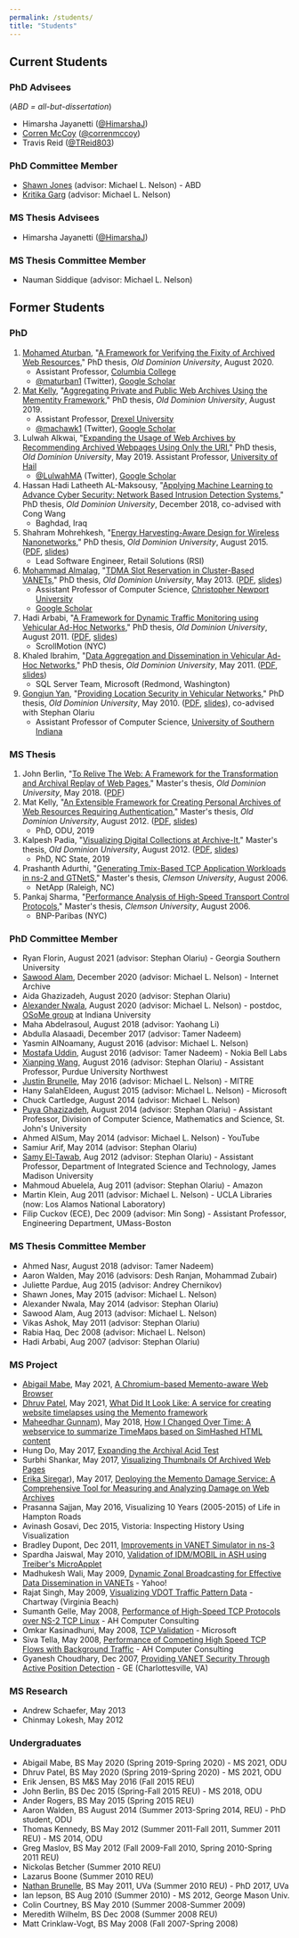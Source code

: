 ```yaml
---
permalink: /students/
title: "Students"
---
```

## Current Students

### PhD Advisees

(*ABD = all-but-dissertation*)

* Himarsha Jayanetti ([@HimarshaJ](https://twitter.com/HimarshaJ))
* [Corren McCoy](https://scholar.google.com/citations?hl=en&user=gp6cdH8AAAAJ) ([@correnmccoy](https://twitter.com/correnmccoy))
* Travis Reid ([@TReid803](https://twitter.com/treid803))

### PhD Committee Member

* [Shawn Jones](https://www.shawnmjones.org) (advisor: Michael L. Nelson) - ABD
* [Kritika Garg](https://scholar.google.co.in/citations?user=apXQRYsAAAAJ&hl=en) (advisor: Michael L. Nelson) 

### MS Thesis Advisees

* Himarsha Jayanetti ([@HimarshaJ](https://twitter.com/HimarshaJ))

### MS Thesis Committee Member

* Nauman Siddique (advisor: Michael L. Nelson)

## Former Students

### PhD

1. [Mohamed Aturban](https://www.ccis.edu/departments/ciss/faculty/mohamedaturban.aspx), "[A Framework for Verifying the Fixity of Archived Web Resources](https://digitalcommons.odu.edu/computerscience_etds/125/)," PhD thesis, *Old Dominion University*, August 2020. 
   * Assistant Professor, [Columbia College](https://www.ccis.edu/departments/ciss.aspx)
   * [@maturban1](https://twitter.com/maturban1) (Twitter), [Google Scholar](https://scholar.google.com/citations?user=XdGvjXEAAAAJ&hl=en)
1. [Mat Kelly](https://matkelly.com/), "[Aggregating Private and Public Web Archives Using the Mementity Framework](https://digitalcommons.odu.edu/computerscience_etds/94/)," PhD thesis, *Old Dominion University*, August 2019. 
   * Assistant Professor, [Drexel University](https://drexel.edu/cci/)
   * [@machawk1](https://twitter.com/machawk1) (Twitter), [Google Scholar](https://scholar.google.com/citations?user=ehg7mloAAAAJ&hl=en)
1. Lulwah Alkwai, "[Expanding the Usage of Web Archives by Recommending Archived Webpages Using Only the URI](https://digitalcommons.odu.edu/computerscience_etds/90)," PhD thesis, *Old Dominion University*, May 2019.
Assistant Professor, [University of Hail](http://www.uoh.edu.sa/en/Pages/default.aspx)
   * [@LulwahMA](https://twitter.com/LulwahMA) (Twitter), [Google Scholar](https://scholar.google.com/citations?user=EnQF73AAAAAJ&hl=en)
1. Hassan Hadi Latheeth AL-Maksousy, "[Applying Machine Learning to Advance Cyber Security: Network Based Intrusion Detection Systems](https://digitalcommons.odu.edu/computerscience_etds/42)," PhD thesis, *Old Dominion University*, December 2018, co-advised with Cong Wang
   * Baghdad, Iraq
1. Shahram Mohrehkesh, "[Energy Harvesting-Aware Design for Wireless Nanonetworks](http://digitalcommons.odu.edu/computerscience_etds/2/)," PhD thesis, *Old Dominion University*, August 2015. ([PDF](http://www.cs.odu.edu/~mweigle/papers/mohrehkesh-dissertation-2015.pdf), [slides](http://www.slideshare.net/mweigle/energy-harvestingaware-design-for-wireless-nanonetworks))
   * Lead Software Engineer, Retail Solutions (RSI)
1. [Mohammad Almalag](http://cnu.edu/people/mohammadalmalag/), "[TDMA Slot Reservation in Cluster-Based VANETs](https://digitalcommons.odu.edu/computerscience_etds/9)," PhD thesis, *Old Dominion University*, May 2013. ([PDF](http://www.cs.odu.edu/~mweigle/papers/almalag-dissertation-2013.pdf), [slides](http://www.slideshare.net/mweigle/defense-final-19921446))
   * Assistant Professor of Computer Science, [Christopher Newport University](https://cnu.edu)
   * [Google Scholar](https://scholar.google.com/citations?hl=en&user=av221p0AAAAJ)
1. Hadi Arbabi, "[A Framework for Dynamic Traffic Monitoring using Vehicular Ad-Hoc Networks](https://digitalcommons.odu.edu/computerscience_etds/8)," PhD thesis, *Old Dominion University*, August 2011. ([PDF](http://www.cs.odu.edu/~mweigle/papers/arbabi-dissertation-2011.pdf), [slides](http://www.slideshare.net/mweigle/a-framework-for-dynamic-traffic-monitoring-using-vehicular-adhoc-networks-8765710/))
   * ScrollMotion (NYC)
1. Khaled Ibrahim, "[Data Aggregation and Dissemination in Vehicular Ad-Hoc Networks](https://digitalcommons.odu.edu/computerscience_etds/7)," PhD thesis, *Old Dominion University*, May 2011. ([PDF](http://www.cs.odu.edu/~mweigle/papers/ibrahim-dissertation-2011.pdf), [slides](http://www.slideshare.net/mweigle/data-aggregation-and-dissemination-in-vehicular-adhoc-networks))
   * SQL Server Team, Microsoft (Redmond, Washington)
1. [Gongjun Yan](http://faculty.usi.edu/gyan), "[Providing Location Security in Vehicular Networks](https://digitalcommons.odu.edu/computerscience_etds/5)," PhD thesis, *Old Dominion University*, May 2010. ([PDF](http://www.cs.odu.edu/~mweigle/papers/yan-dissertation-2010.pdf), [slides](http://www.slideshare.net/mweigle/providing-location-security-in-vehicular-networks)), co-advised with Stephan Olariu
   * Assistant Professor of Computer Science, [University of Southern Indiana](https://www.usi.edu)

### MS Thesis

1. John Berlin, "[To Relive The Web: A Framework for the Transformation and Archival Replay of Web Pages](https://digitalcommons.odu.edu/computerscience_etds/38/)," Master's thesis, *Old Dominion University*, May 2018. ([PDF](http://www.cs.odu.edu/~mweigle/papers/berlin-ms-thesis-18.pdf))
1. Mat Kelly, "[An Extensible Framework for Creating Personal Archives of Web Resources Requiring Authentication](https://digitalcommons.odu.edu/computerscience_etds/6)," Master's thesis, *Old Dominion University*, August 2012. ([PDF](http://www.cs.odu.edu/~mweigle/papers/kelly-thesis12.pdf), [slides](http://www.slideshare.net/matkelly01/an-extensible-framework-for-creating-personal-web-archives-of-content-behind-authentication))
   * PhD, ODU, 2019
1. Kalpesh Padia, "[Visualizing Digital Collections at Archive-It](https://digitalcommons.odu.edu/computerscience_etds/4)," Master's thesis, *Old Dominion University*, August 2012. ([PDF](http://www.cs.odu.edu/~mweigle/papers/padia-thesis12.pdf), [slides](http://www.slideshare.net/kallumama24/ms-thesis-defense-aug-2012-visualizing-digital-collections-at-archiveit))
   * PhD, NC State, 2019
1. Prashanth Adurthi, "[Generating Tmix-Based TCP Application Workloads in ns-2 and GTNetS](http://www.cs.odu.edu/~mweigle/papers/adurthi-thesis06.pdf)," Master's thesis, *Clemson University*, August 2006.
   * NetApp (Raleigh, NC)
1. Pankaj Sharma, "[Performance Analysis of High-Speed Transport Control Protocols](http://www.cs.odu.edu/~mweigle/papers/sharma-thesis06.pdf)," Master's thesis, *Clemson University*, August 2006. 
   * BNP-Paribas (NYC)

### PhD Committee Member

* Ryan Florin, August 2021 (advisor: Stephan Olariu) - Georgia Southern University
* [Sawood Alam](http://www.cs.odu.edu/~salam/), December 2020 (advisor: Michael L. Nelson) - Internet Archive
* Aida Ghazizadeh, August 2020 (advisor: Stephan Olariu)
* [Alexander Nwala](http://www.cs.odu.edu/~anwala/), August 2020 (advisor: Michael L. Nelson) - postdoc, [OSoMe group](https://osome.iuni.iu.edu) at Indiana University
* Maha Abdelrasoul, August 2018 (advisor: Yaohang Li)
* Abdulla Alasaadi, December 2017 (advisor: Tamer Nadeem)
* Yasmin AlNoamany, August 2016 (advisor: Michael L. Nelson)
* [Mostafa Uddin](https://mostafau.github.io), August 2016 (advisor: Tamer Nadeem) - Nokia Bell Labs
* [Xianping Wang](https://www.pnw.edu/people/xianping-wang/), August 2016 (advisor: Stephan Olariu) - Assistant Professor, Purdue University Northwest
* [Justin Brunelle](http://www.justinfbrunelle.com), May 2016 (advisor: Michael L. Nelson) - MITRE
* Hany SalahEldeen, August 2015 (advisor: Michael L. Nelson) - Microsoft
* Chuck Cartledge, August 2014 (advisor: Michael L. Nelson)
* [Puya Ghazizadeh](https://ghazizadehphd.github.io), August 2014 (advisor: Stephan Olariu) - Assistant Professor, Division of Computer Science, Mathematics and Science, St. John's University
* Ahmed AlSum, May 2014 (advisor: Michael L. Nelson) - YouTube
* Samiur Arif, May 2014 (advisor: Stephan Olariu)
* [Samy El-Tawab](http://www.isat.jmu.edu/people/eltawab.html), Aug 2012 (advisor: Stephan Olariu) - Assistant Professor, Department of Integrated Science and Technology, James Madison University
* Mahmoud Abuelela, Aug 2011 (advisor: Stephan Olariu) - Amazon
* Martin Klein, Aug 2011 (advisor: Michael L. Nelson) - UCLA Libraries (now: Los Alamos National Laboratory)
* Filip Cuckov (ECE), Dec 2009 (advisor: Min Song) - Assistant Professor, Engineering Department, UMass-Boston

### MS Thesis Committee Member

* Ahmed Nasr, August 2018 (advisor: Tamer Nadeem)
* Aaron Walden, May 2016 (advisors: Desh Ranjan, Mohammad Zubair)
* Juliette Pardue, Aug 2015 (advisor: Andrey Chernikov)
* Shawn Jones, May 2015 (advisor: Michael L. Nelson)
* Alexander Nwala, May 2014 (advisor: Stephan Olariu)
* Sawood Alam, Aug 2013 (advisor: Michael L. Nelson)
* Vikas Ashok, May 2011 (advisor: Stephan Olariu)
* Rabia Haq, Dec 2008 (advisor: Michael L. Nelson)
* Hadi Arbabi, Aug 2007 (advisor: Stephan Olariu)

### MS Project

* [Abigail Mabe](https://twitter.com/abigail_mabe), May 2021, [A Chromium-based Memento-aware Web Browser](https://arxiv.org/abs/2104.13361)
* [Dhruv Patel](https://twitter.com/dhruv_282), May 2021, [What Did It Look Like: A service for creating website timelapses using the Memento framework](https://arxiv.org/abs/2104.14041)
* [Maheedhar Gunnam](https://twitter.com/maheedhargunnam)), May 2018, [How I Changed Over Time: A webservice to summarize TimeMaps based on SimHashed HTML content](http://www.cs.odu.edu/~mweigle/papers/gunnam-ms-proj-18.pdf)
* Hung Do, May 2017, [Expanding the Archival Acid Test](http://www.cs.odu.edu/~mweigle/papers/do-ms-proj-17.pdf)
* Surbhi Shankar, May 2017, [Visualizing Thumbnails Of Archived Web Pages](http://www.cs.odu.edu/~mweigle/papers/shankar-ms-proj-17.pdf)
* [Erika Siregar](https://twitter.com/erikaris?lang=en)), May 2017, [Deploying the Memento Damage Service: A Comprehensive Tool for Measuring and Analyzing Damage on Web Archives](http://www.cs.odu.edu/~mweigle/papers/siregar-ms-proj-17.pdf)
* Prasanna Sajjan, May 2016, Visualizing 10 Years (2005-2015) of Life in Hampton Roads
* Avinash Gosavi, Dec 2015, Vistoria: Inspecting History Using Visualization
* Bradley Dupont, Dec 2011, [Improvements in VANET Simulator in ns-3](http://www.cs.odu.edu/~mweigle/papers/dupont-ms-proj-11.pdf)
* Spardha Jaiswal, May 2010, [Validation of IDM/MOBIL in ASH using Treiber's MicroApplet](http://www.cs.odu.edu/~mweigle/papers/jaiswal-ms-proj-10.pdf)
* Madhukesh Wali, May 2009, [Dynamic Zonal Broadcasting for Effective Data Dissemination in VANETs](http://www.cs.odu.edu/~mweigle/papers/mwali-ms-proj-09.pdf) - Yahoo!
* Rajat Singh, May 2009, [Visualizing VDOT Traffic Pattern Data](http://www.cs.odu.edu/~mweigle/papers/rajat-ms-proj-09.pdf) - Chartway (Virginia Beach)
* Sumanth Gelle, May 2008, [Performance of High-Speed TCP Protocols over NS-2 TCP Linux](http://www.cs.odu.edu/~mweigle/papers/gelle-ms-proj-08.pdf) - AH Computer Consulting
* Omkar Kasinadhuni, May 2008, [TCP Validation](http://www.cs.odu.edu/~mweigle/papers/omkar-ms-proj-08.pdf) - Microsoft
* Siva Tella, May 2008, [Performance of Competing High Speed TCP Flows with Background Traffic](http://www.cs.odu.edu/~mweigle/papers/tella-ms-proj-08.pdf) - AH Computer Consulting
* Gyanesh Choudhary, Dec 2007, [Providing VANET Security Through Active Position Detection](http://www.cs.odu.edu/~mweigle/papers/choudhary-ms-proj-07.pdf) - GE (Charlottesville, VA)

### MS Research

* Andrew Schaefer, May 2013
* Chinmay Lokesh, May 2012

### Undergraduates

* Abigail Mabe, BS May 2020 (Spring 2019-Spring 2020) - MS 2021, ODU
* Dhruv Patel, BS May 2020 (Spring 2019-Spring 2020) - MS 2021, ODU
* Erik Jensen, BS M&S May 2016 (Fall 2015 REU)
* John Berlin, BS Dec 2015 (Spring-Fall 2015 REU) - MS 2018, ODU
* Ander Rogers, BS May 2015 (Spring 2015 REU)
* Aaron Walden, BS August 2014 (Summer 2013-Spring 2014, REU) - PhD student, ODU
* Thomas Kennedy, BS May 2012 (Summer 2011-Fall 2011, Summer 2011 REU) - MS 2014, ODU
* Greg Maslov, BS May 2012 (Fall 2009-Fall 2010, Spring 2010-Spring 2011 REU)
* Nickolas Betcher (Summer 2010 REU)
* Lazarus Boone (Summer 2010 REU)
* [Nathan Brunelle](http://www.cs.virginia.edu/~njb2b/), BS May 2011, UVa (Summer 2010 REU) - PhD 2017, UVa
* Ian Iepson, BS Aug 2010 (Summer 2010) - MS 2012, George Mason Univ.
* Colin Courtney, BS May 2010 (Summer 2008-Summer 2009)
* Meredith Wilhelm, BS Dec 2008 (Summer 2008 REU)
* Matt Crinklaw-Vogt, BS May 2008 (Fall 2007-Spring 2008)